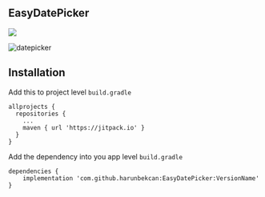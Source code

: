 ## EasyDatePicker
[![](https://jitpack.io/v/harunbekcan/EasyDatePicker.svg)](https://jitpack.io/#harunbekcan/EasyDatePicker)

![datepicker](https://user-images.githubusercontent.com/74143219/227620572-eed7bc8b-3bc9-4c59-859a-fa50fc2dfb87.png)

## Installation

Add this to project level `build.gradle`

```
allprojects {
  repositories {
    ...
    maven { url 'https://jitpack.io' }
  }
}
```
Add the dependency into you app level `build.gradle`

```
dependencies {
    implementation 'com.github.harunbekcan:EasyDatePicker:VersionName'
}
```
